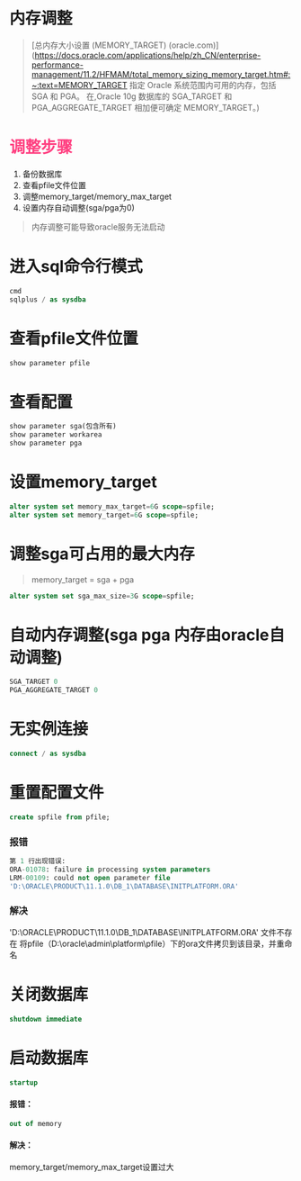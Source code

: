 # 内存调整

> [总内存大小设置 (MEMORY_TARGET) (oracle.com)](https://docs.oracle.com/applications/help/zh_CN/enterprise-performance-management/11.2/HFMAM/total_memory_sizing_memory_target.htm#:~:text=MEMORY_TARGET 指定 Oracle 系统范围内可用的内存，包括 SGA 和 PGA。 在,Oracle 10g 数据库的 SGA_TARGET 和 PGA_AGGREGATE_TARGET 相加便可确定 MEMORY_TARGET。)

# <font color="#FF4081">调整步骤</font>

1. 备份数据库
2. 查看pfile文件位置
3. 调整memory_target/memory_max_target
4. 设置内存自动调整(sga/pga为0)

> 内存调整可能导致oracle服务无法启动



# 进入sql命令行模式

```sql
cmd
sqlplus / as sysdba
```



# 查看pfile文件位置

```sql
show parameter pfile
```



# 查看配置

```sql
show parameter sga(包含所有)
show parameter workarea
show parameter pga
```



# 设置memory_target

```sql
alter system set memory_max_target=6G scope=spfile;
alter system set memory_target=6G scope=spfile;
```



# 调整sga可占用的最大内存

> memory_target = sga + pga

```sql
alter system set sga_max_size=3G scope=spfile;
```



# 自动内存调整(sga pga 内存由oracle自动调整)

```sql
SGA_TARGET 0
PGA_AGGREGATE_TARGET 0
```



# 无实例连接

```sql
connect / as sysdba
```



# 重置配置文件

```sql
create spfile from pfile;
```

### 报错

```sql
第 1 行出现错误:
ORA-01078: failure in processing system parameters
LRM-00109: could not open parameter file
'D:\ORACLE\PRODUCT\11.1.0\DB_1\DATABASE\INITPLATFORM.ORA'
```

### 解决

'D:\ORACLE\PRODUCT\11.1.0\DB_1\DATABASE\INITPLATFORM.ORA' 文件不存在
将pfile（D:\oracle\admin\platform\pfile）下的ora文件拷贝到该目录，并重命名



# 关闭数据库

```sql
shutdown immediate
```



# 启动数据库

```sql
startup
```



#### 	报错：

```sql
out of memory
```



#### 	解决：

memory_target/memory_max_target设置过大